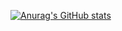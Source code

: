 [![Anurag's GitHub stats](https://github-readme-stats.vercel.app/api?username=DEmmaRL)](https://github.com/anuraghazra/github-readme-stats)
